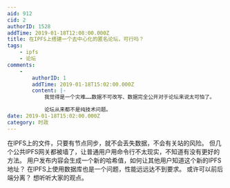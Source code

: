 ```yaml
---
aid: 912
cid: 2
authorID: 1528
addTime: 2019-01-18T12:08:00.000Z
title: 在IPFS上搭建一个去中心化的匿名论坛，可行吗？
tags:
    - ipfs
    - 论坛
comments:
    -
        authorID: 1
        addTime: 2019-01-18T15:02:00.000Z
        content: |-
            我觉得是一个灾难……数据不可改写、数据完全公开对于论坛来说太可怕了。

            论坛从来都不是纯技术问题。
date: 2019-01-18T15:02:00.000Z
category: 时政
---
```


在IPFS上的文件，只要有节点同步，就不会丢失数据，不会有关站的风险。 但几个公共IPFS网关都被墙了，让普通用户用命令行不太现实，不知道有没有更好的方法。 用户发布内容会生成一个新的哈希值，如何让其他用户知道这个新的IPFS地址？ 在IPFS上使用数据库也是一个问题，性能远远达不到要求。 或许可以前后端分离？ 想听听大家的观点。
